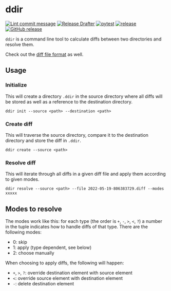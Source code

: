 # ddir

[![Lint commit message](https://github.com/yannickkirschen/ddir/actions/workflows/commit-lint.yml/badge.svg)](https://github.com/yannickkirschen/ddir/actions/workflows/commit-lint.yml)
[![Release Drafter](https://github.com/yannickkirschen/ddir/actions/workflows/release-drafter.yml/badge.svg)](https://github.com/yannickkirschen/ddir/actions/workflows/release-drafter.yml)
[![pytest](https://github.com/yannickkirschen/ddir/actions/workflows/push.yml/badge.svg)](https://github.com/yannickkirschen/ddir/actions/workflows/push.yml)
[![release](https://github.com/yannickkirschen/ddir/actions/workflows/release.yml/badge.svg)](https://github.com/yannickkirschen/ddir/actions/workflows/release.yml)
[![GitHub release](https://img.shields.io/github/release/yannickkirschen/ddir.svg)](https://github.com/yannickkirschen/ddir/releases/)

`ddir` is a command line tool to calculate diffs between two directories and
resolve them.

Check out the [diff file format](diff-file-format.md) as well.

## Usage

### Initialize

This will create a directory `.ddir` in the source directory where all diffs
will be stored as well as a reference to the destination directory.

`ddir init --source <path> --destination <path>`

### Create diff

This will traverse the source directory, compare it to the destination
directory and store the diff in `.ddir`.

`ddir create --source <path>`

### Resolve diff

This will iterate through all diffs in a given diff file and apply them
according to given modes.

`ddir resolve --source <path> --file 2022-05-19-806383729.diff --modes xxxxx`

## Modes to resolve

The modes work like this: for each type (the order is `+`, `-`, `>`, `<`, `?`)
a number in the tuple indicates how to handle diffs of that type. There are
the following modes:

- 0: skip
- 1: apply (type dependent, see below)
- 2: choose manually

When choosing to apply diffs, the following will happen:

- `+`, `>`, `?`: override destination element with source element
- `<`: override source element with destination element
- `-`: delete destination element

